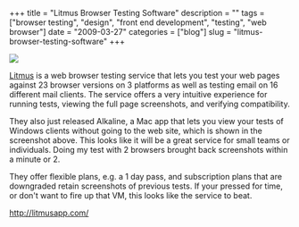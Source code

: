 +++
title = "Litmus Browser Testing Software"
description = ""
tags = ["browser testing", "design", "front end development", "testing", "web browser"]
date = "2009-03-27"
categories = ["blog"]
slug = "litmus-browser-testing-software"
+++



  <div class="notebook-screenshot"><a href="http://litmusapp.com/"><img src="//media.konigi.com/notebook/litmus-mac-app.jpg" class="notebook-image" /></a></div><p><a href="http://litmusapp.com/">Litmus</a> is a web browser testing service that lets you test your web pages against 23 browser versions on 3 platforms as well as testing email on 16 different mail clients. The service offers a very intuitive experience for running tests, viewing the full page screenshots, and verifying compatibility.</p>
<p>They also just released Alkaline, a Mac app that lets you view your tests of Windows clients without going to the web site, which is shown in the screenshot above. This looks like it will be a great service for small teams or individuals. Doing my test with 2 browsers brought back screenshots within a minute or 2.</p>
<p>They offer flexible plans, e.g. a 1 day pass, and subscription plans that are downgraded retain screenshots of previous tests. If your pressed for time, or don't want to fire up that VM, this looks like the service to beat.</p>
    
  <a href="http://litmusapp.com/">http://litmusapp.com/</a>
